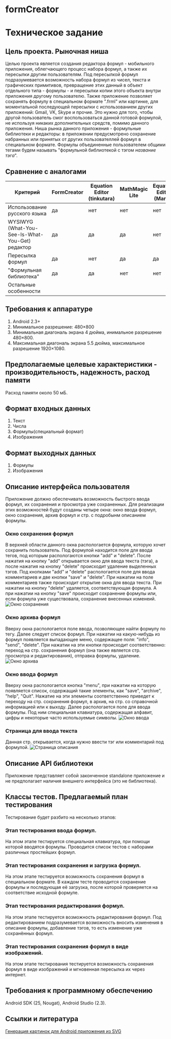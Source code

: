 # formCreator
# Техническое задание

## Цель проекта. Рыночная ниша

Целью проекта является создания редактора формул - мобильного приложения, облегчающего процесс набора формул, а также их пересылки другим пользователям. Под пересылкой формул подразумевается возможность набора формул из чисел, текста и графических примитивов, превращение этих данный в объект отдельного типа - формулы - и пересылки копии этого объекта внутри приложения другому пользователю. Также приложение позволяет сохранять формулу в специальном формате ".frml" или картинке, для моментальной последующей пересылки с использованием других приложений: Gmail, VK, Skype и прочие. Это нужно для того, чтобы другой пользователь смог воспользоваться данной готовой формулой, не используя никаких дополнительных средств, помимо данного приложения. Ниша рынка данного приложения - формульные библиотеки и редакторы: в приложении предусмотрено сохранение набранных или принятых от других пользователлей формул в специальном формате. Формулы объединенные пользователем общими тегами будем называть "формульной библиотекой с тэгом *название тэга*".

## Сравнение с аналогами

|Критерий | FormCreator| Equation Editor (tinkutara) | MathMagic Lite | Equation Editor (Marek)|
|---------|------------|-----------------------------|----------------|------------------------|
|Использование русского языка | да | нет | нет | нет |
|WYSIWYG (What-You-See-Is-What-You-Get) редактор | да | да | да | нет |
|Пересылка формул | да | нет | да | да |
|"Формульная библиотека" | да | да | нет | нет |
|Остальные особенности |  |  |  |  |


## Требования к аппаратуре
1. Android 2.3+
2. Минимальное разрешение: 480×800
3. Минимальная диагональ экрана 4 дюйма, инимальное разрешение 480×800. 
4. Максимальная диагональ экрана 5.5 дюйма, максимальное разрешение 1920×1080.

## Предполагаемые целевые характеристики - производительность, надежность, расход памяти
Расход памяти около 50 мБ.


## Формат входных данных
1. Текст
2. Числа
3. Формулы(специальный формат)
4. Изображения

## Формат выходных данных
1. Формулы
2. Изображения


## Описание интерфейса пользователя
Приложение должно обеспечивать возможность быстрого ввода формул, их сохранения и просмотра уже сохраненных. Для реализации этих возможностей будут созданы четыре окна: окно ввода формул, окно сохранения, архив формул и стр. с подробынм описанием формулы.
### Окно сохранения формул 
В верхней области данного окна распологается формула, которую хочет сохранить пользователь. Под формулой находится поле для ввода тегов, под которым распологаются кнопки "add" и "delete". После нажатия на кнопку "add" открывается окно для ввода текста (тэга), а после нажатия на кнопку "delete" происходит удаление выделенных тэгов. Под кнопками "add" и "delete" распологается поле для ввода комментариев и две кнопки "save" и "delete". При нажатии на поле комментариев также происходит открытие окна для ввода текста. При нажатии на кнопку "delete" удаляется, соответствующая формула. А при нажатии на кнопку "save" происходит сохранение формулы или, если формула уже существовала, сохранение внесенных изменеий. 
![Окно сохранения](https://github.com/Yuraas97/formCreator/blob/master/Images/2.jpg) 
### Окно архива формул 
Вверху окна распологается поле ввода, позволяющее найти формулу по тегу. Далее следует список формул. При нажатии на какую-нибудь из формул появляется выпадающее меню, содержащее поля: "info", "send", "delete". При нажатии на эти кнопки происходит соответственно: переход на стр. сохранения формул (она также является стр. просмотра и редактирования), отправка формулы, удаление. 
![Окно архива](https://github.com/Yuraas97/formCreator/blob/master/Images/3.jpg) 
### Окно ввода формул 
Вверху окна распологается кнопка "menu", при нажатии на которую появляется список, содержащий такие элементы, как "save", "archive", "help", "Quit". Нажатие на эти элементы соответственно приведет к переходу на стр. сохранения формул, в архив, на стр. со справочной информацией или к выходу. Далее распологается поле для ввода формулы. Под ним специальная клавиатура, содержащая алфавит, цифры и некоторые часто используемые символы. 
![Окно ввода](https://github.com/Yuraas97/formCreator/blob/master/Images/1.jpg) 
### Страница для ввода текста 
Данная стр. открывается, когда нужно ввести тэг или комментарий под формулой.
![Страница описания](https://github.com/Yuraas97/formCreator/blob/master/Images/4.jpg)
## Описание API библиотеки
Приложение представляет собой законченное standalone приложение и не предполагает наличия внешнего интерфейса (это не библиотека). 
## Классы тестов. Предлагаемый план тестирования
Тестирование будет разбито на несколько этапов:
### Этап тестирования ввода формул.
На этом этапе тестируется специальная клавиатура, при помощи которой вводятся формулы. Проводится список тестов с наборами различных простейших формул.
### Этап тестирования сохранения и загрузка формул.
На этом этапе тестируется возможность сохранения формул в специальном формате. В каждом тесте проводится сохранение формулы и последующая её загрузка, после которой проверяется на соответствие исходной формуле.
### Этап тестирования редактирования формул.
На этом этапе тестируется возможность редактирования формул. Под редактированием подразумевается возможность вносить изменения в описание формулы, добавление тэгов, то есть изменение уже сохранённых формул.
### Этап тестирования сохранения формул в виде изображений.
На этом этапе тестирования тестируется возможность сохранения формул в виде изображений и мгновенная пересылка их через интернет.

## Требования к программному обеспечению 
Android SDK (25, Nougat), Android Studio (2.3). 
## Ссылки и литература
[Генерация картинок для Android приложения из SVG](https://m.habrahabr.ru/post/229395/)

